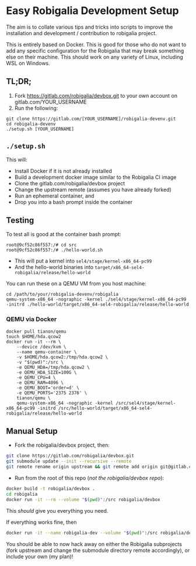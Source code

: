 # Easy Robigalia Development Setup

The aim is to collate various tips and tricks into scripts to improve the installation and development / contribution to robigalia project. 

This is entirely based on Docker. This is good for those who do not want to add any specific configuration for the Robigalia that may break something else on their machine. This should work on any variety of Linux, including WSL on Windows.

## TL;DR;

1. Fork https://gitlab.com/robigalia/devbox.git to your own account on gitlab.com/YOUR_USERNAME
1. Run the following:

```$bash
git clone https://gitlab.com/[YOUR_USERNAME]/robigalia-devenv.git
cd robigalia-devenv
./setup.sh [YOUR_USERNAME]
```

## ``./setup.sh``

This will:

- Install Docker if it is not already installed
- Build a development docker image similar to the Robigalia CI image
- Clone the gitlab.com/robigalia/devbox project
- Change the upstream remote (assumes you have already forked)
- Run an ephemeral container, and
- Drop you into a bash prompt inside the container

## Testing

To test all is good at the container bash prompt:

```$bash
root@9cf52c86f557:/# cd src
root@9cf52c86f557:/# ./hello-world.sh
```

- This will put a kernel into `sel4/stage/kernel-x86_64-pc99`
- And the hello-world binaries into `target/x86_64-sel4-robigalia/release/hello-world`

You can run these on a QEMU VM from you host machine:

```$bash
cd /path/to/your/robigalia-devenv/robigalia
qemu-system-x86_64 -nographic -kernel ./sel4/stage/kernel-x86_64-pc99  -initrd ./hello-world/target/x86_64-sel4-robigalia/release/hello-world
```

### QEMU via Docker

```$bash
docker pull tianon/qemu
touch $HOME/hda.qcow2
docker run -it --rm \
    --device /dev/kvm \
    --name qemu-container \
    -v $HOME/hda.qcow2:/tmp/hda.qcow2 \
    -v "$(pwd)":/src \
    -e QEMU_HDA=/tmp/hda.qcow2 \
    -e QEMU_HDA_SIZE=100G \
    -e QEMU_CPU=4 \
    -e QEMU_RAM=4096 \
    -e QEMU_BOOT='order=d' \
    -e QEMU_PORTS='2375 2376' \
    tianon/qemu \
    qemu-system-x86_64 -nographic -kernel /src/sel4/stage/kernel-x86_64-pc99 -initrd /src/hello-world/target/x86_64-sel4-robigalia/release/hello-world
```

## Manual Setup

- Fork the robigalia/devbox project, then:

```bash
git clone https://gitlab.com/robigalia/devbox.git
git submodule update --init --recursive --remote
git remote rename origin upstream && git remote add origin git@gitlab.com:[YOUR_USERNAME]/devbox.git && git fetch origin && git branch -u origin/master master
```

- Run from the root of this repo (*not the robigalia/devbox repo*):

```bash
docker build -t robigalia/devbox .
cd robigalia
docker run -it --rm --volume "$(pwd)":/src robigalia/devbox
```

This *should* give you everything you need.

If everything works fine, then

```bash
docker run -it --name robigalia-dev --volume "$(pwd)":/src robigalia/devbox
```

You should be able to now hack away on either the Robigalia subprojects (fork upstream and change the submodule directory remote accordingly), or include your own (my plan)!
